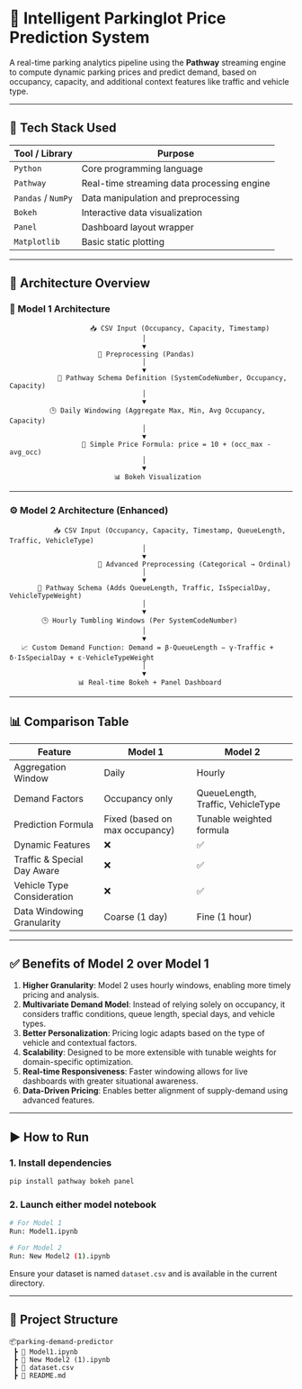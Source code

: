 
# 🚗 Intelligent Parkinglot Price Prediction System

A real-time parking analytics pipeline using the **Pathway** streaming engine to compute dynamic parking prices and predict demand, based on occupancy, capacity, and additional context features like traffic and vehicle type.

---

## 🔧 Tech Stack Used

| Tool / Library     | Purpose                                      |
|--------------------|----------------------------------------------|
| `Python`           | Core programming language                    |
| `Pathway`          | Real-time streaming data processing engine   |
| `Pandas` / `NumPy` | Data manipulation and preprocessing          |
| `Bokeh`            | Interactive data visualization               |
| `Panel`            | Dashboard layout wrapper                     |
| `Matplotlib`       | Basic static plotting                        |

---

## 🧠 Architecture Overview

### 🧩 Model 1 Architecture

```
                    📥 CSV Input (Occupancy, Capacity, Timestamp)
                                 │
                                 ▼
                      🧹 Preprocessing (Pandas)
                                 │
                                 ▼
            🧠 Pathway Schema Definition (SystemCodeNumber, Occupancy, Capacity)
                                 │
                                 ▼
          🕒 Daily Windowing (Aggregate Max, Min, Avg Occupancy, Capacity)
                                 │
                                 ▼
                  💸 Simple Price Formula: price = 10 + (occ_max - avg_occ)
                                 │
                                 ▼
                          📊 Bokeh Visualization
```

---

### ⚙️ Model 2 Architecture (Enhanced)

```
           📥 CSV Input (Occupancy, Capacity, Timestamp, QueueLength, Traffic, VehicleType)
                                 │
                                 ▼
                      🧹 Advanced Preprocessing (Categorical → Ordinal)
                                 │
                                 ▼
       🧠 Pathway Schema (Adds QueueLength, Traffic, IsSpecialDay, VehicleTypeWeight)
                                 │
                                 ▼
        🕒 Hourly Tumbling Windows (Per SystemCodeNumber)
                                 │
                                 ▼
   📈 Custom Demand Function: Demand = β·QueueLength − γ·Traffic + δ·IsSpecialDay + ε·VehicleTypeWeight
                                 │
                                 ▼
                 📊 Real-time Bokeh + Panel Dashboard
```

---

## 📊 Comparison Table

| Feature                         | Model 1                         | Model 2                              |
|----------------------------------|----------------------------------|---------------------------------------|
| Aggregation Window              | Daily                           | Hourly                                |
| Demand Factors                  | Occupancy only                  | QueueLength, Traffic, VehicleType     |
| Prediction Formula              | Fixed (based on max occupancy)  | Tunable weighted formula              |
| Dynamic Features                | ❌                              | ✅                                     |
| Traffic & Special Day Aware     | ❌                              | ✅                                     |
| Vehicle Type Consideration      | ❌                              | ✅                                     |
| Data Windowing Granularity      | Coarse (1 day)                  | Fine (1 hour)                         |

---

## ✅ Benefits of Model 2 over Model 1

1. **Higher Granularity**: Model 2 uses hourly windows, enabling more timely pricing and analysis.
2. **Multivariate Demand Model**: Instead of relying solely on occupancy, it considers traffic conditions, queue length, special days, and vehicle types.
3. **Better Personalization**: Pricing logic adapts based on the type of vehicle and contextual factors.
4. **Scalability**: Designed to be more extensible with tunable weights for domain-specific optimization.
5. **Real-time Responsiveness**: Faster windowing allows for live dashboards with greater situational awareness.
6. **Data-Driven Pricing**: Enables better alignment of supply-demand using advanced features.

---

## ▶️ How to Run

### 1. Install dependencies

```bash
pip install pathway bokeh panel
```

### 2. Launch either model notebook

```bash
# For Model 1
Run: Model1.ipynb

# For Model 2
Run: New Model2 (1).ipynb
```

Ensure your dataset is named `dataset.csv` and is available in the current directory.

---

## 📁 Project Structure

```
📦parking-demand-predictor
 ┣ 📜 Model1.ipynb
 ┣ 📜 New Model2 (1).ipynb
 ┣ 📜 dataset.csv
 ┣ 📜 README.md
```

